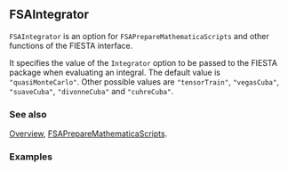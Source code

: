 ## FSAIntegrator

`FSAIntegrator` is an option for `FSAPrepareMathematicaScripts` and other functions of the FIESTA interface.

It specifies the value of the `Integrator` option to be passed to the FIESTA package when evaluating an integral. The default value is `"quasiMonteCarlo"`. Other possible values are `"tensorTrain"`, `"vegasCuba"`, `"suaveCuba"`, `"divonneCuba"` and `"cuhreCuba"`.

### See also

[Overview](Extra/FeynHelpers.md), [FSAPrepareMathematicaScripts](FSAPrepareMathematicaScripts.md).

### Examples